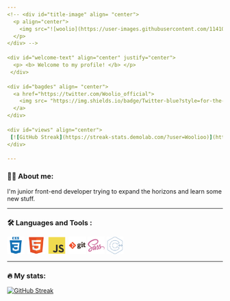 ```yaml
---
<!-- <div id="title-image" align= "center">
  <p align="center">
    <img src="![woolio](https://user-images.githubusercontent.com/114106377/213864186-c3d07a41-de06-432d-a18f-     557fafc28278.png)" width="350" title="hover text">
  </p>
</div> -->
 
<div id="welcome-text" align="center" justify="center">
  <p> <b> Welcome to my profile! </b> </p>
 </div>
 
<div id="bagdes" align= "center"> 
  <a href="https://twitter.com/Woolio_official">
    <img src= "https://img.shields.io/badge/Twitter-blue?style=for-the-badge&logo=twitter&logoColor=white">
  </a>
</div>

<div id="views" align="center"> 
 [![GitHub Streak](https://streak-stats.demolab.com/?user=Woolioo)](https://git.io/streak-stats)
</div>

---
```


### :man_technologist: About me: 
I'm junior front-end developer trying to expand the horizons and learn some new stuff. 

---

### :hammer_and_wrench: Languages and Tools :
<div>
  <img src="https://github.com/devicons/devicon/blob/master/icons/css3/css3-plain-wordmark.svg"  title="CSS3" alt="CSS" width="40" height="40"/>&nbsp;
  <img src="https://github.com/devicons/devicon/blob/master/icons/html5/html5-original.svg" title="HTML5" alt="HTML" width="40" height="40"/>&nbsp;
  <img src="https://github.com/devicons/devicon/blob/master/icons/javascript/javascript-original.svg" title="JavaScript" alt="JavaScript" width="40" height="40"/>&nbsp;
  <img src="https://github.com/devicons/devicon/blob/master/icons/git/git-original-wordmark.svg" title="Git" **alt="Git" width="40" height="40"/>
  <img src="https://github.com/devicons/devicon/blob/master/icons/sass/sass-original.svg" title="Sass" **alt="Sass" width="40" height="40"/>
  <img src="https://github.com/devicons/devicon/blob/master/icons/cplusplus/cplusplus-line.svg" title="Cplusplus" **alt="Cplusplus" width="40" height="40"/>
</div> 
<!-- komentarz --> 
<!-- kolejny komentarz XD  -->

---

### :fire: My stats: 
[![GitHub Streak](http://github-readme-streak-stats.herokuapp.com?user=Woolioo&theme=dark&background=000000)](https://git.io/streak-stats)
